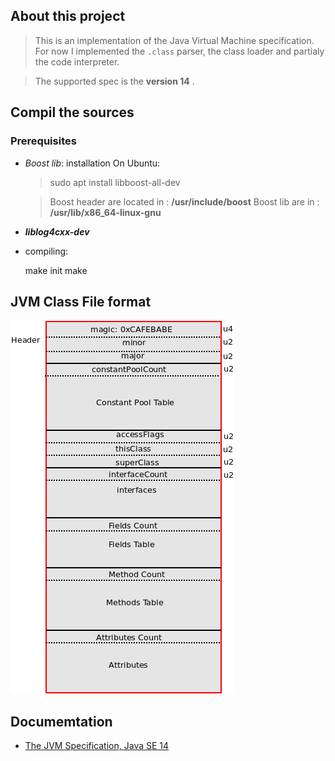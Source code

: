 ## About this project
> This is an implementation of the Java Virtual Machine specification. For now  I implemented the `.class` parser, the class loader and partialy the code interpreter.

> The supported spec is the **version 14** .

## Compil the sources

### Prerequisites
- *Boost lib*: installation On Ubuntu: 
    > sudo apt install libboost-all-dev

    > Boost header are located in : **/usr/include/boost**
    > Boost lib are in : **/usr/lib/x86_64-linux-gnu**

- ***liblog4cxx-dev***


- compiling:

    make init
    make

## JVM Class File format
![classFileFormat](./jvm-classFileFormat.png)

## Documemtation
- [The JVM Specification, Java SE 14](https://docs.oracle.com/javase/specs/jvms/se14/html/index.html)
